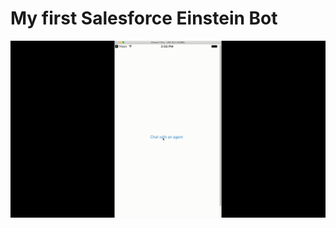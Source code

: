 # My first Salesforce Einstein Bot





![](https://github.com/inaborges/einstein-ios-bot/blob/master/Einstein%20Bot.gif)
